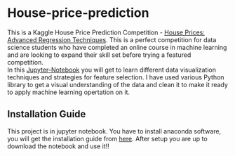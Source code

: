 # House-price-prediction
This is a Kaggle House Price Prediction Competition - [House Prices: Advanced Regression Techniques](https://www.kaggle.com/c/house-prices-advanced-regression-techniques/overview).
This is a perfect competition for data science students who have completed an online course in machine learning and are looking to expand their skill set before trying a featured competition.  
In this [Jupyter-Notebook](https://github.com/SWAPKR/House-price-prediction-kaggle/blob/master/House%20price%20Prediction.ipynb) you will get to learn different data visualization
techniques and strategies for feature selection. I have used various Python library to get a visual understanding of the data and clean it to make it ready to apply machine learning opertation on it.

## Installation Guide
This project is in jupyter notebook. You have to install anaconda software, you will get the installation guide from [here](https://docs.anaconda.com/anaconda/install/).
 After setup you are up to download the notebook and use it!!
 
